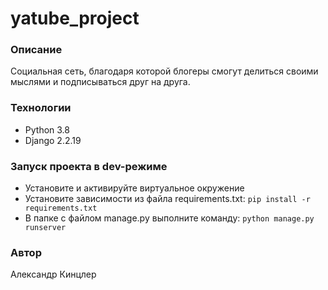 # yatube_project
### Описание
Социальная сеть, благодаря которой блогеры смогут делиться своими мыслями и подписываться друг на друга.
### Технологии
- Python 3.8
- Django 2.2.19
### Запуск проекта в dev-режиме
- Установите и активируйте виртуальное окружение
- Установите зависимости из файла requirements.txt:
``` pip install -r requirements.txt ```
- В папке с файлом manage.py выполните команду:
``` python manage.py runserver ```
### Автор
Александр Кинцлер